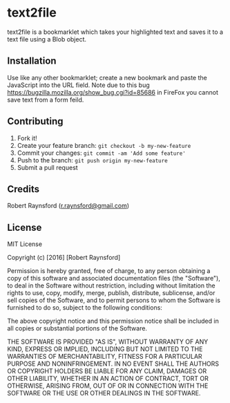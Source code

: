 # text2file

text2file is a bookmarklet which takes your highlighted text and saves it to a text file using a Blob object.

## Installation

Use like any other bookmarklet; create a new bookmark and paste the JavaScript into the URL field.
Note due to this bug https://bugzilla.mozilla.org/show_bug.cgi?id=85686 in FireFox you cannot save text from a form feild.

## Contributing

1. Fork it!
2. Create your feature branch: `git checkout -b my-new-feature`
3. Commit your changes: `git commit -am 'Add some feature'`
4. Push to the branch: `git push origin my-new-feature`
5. Submit a pull request

## Credits

Robert Raynsford (r.raynsford@gmail.com)

## License

MIT License

Copyright (c) [2016] [Robert Raynsford]

Permission is hereby granted, free of charge, to any person obtaining a copy
of this software and associated documentation files (the "Software"), to deal
in the Software without restriction, including without limitation the rights
to use, copy, modify, merge, publish, distribute, sublicense, and/or sell
copies of the Software, and to permit persons to whom the Software is
furnished to do so, subject to the following conditions:

The above copyright notice and this permission notice shall be included in all
copies or substantial portions of the Software.

THE SOFTWARE IS PROVIDED "AS IS", WITHOUT WARRANTY OF ANY KIND, EXPRESS OR
IMPLIED, INCLUDING BUT NOT LIMITED TO THE WARRANTIES OF MERCHANTABILITY,
FITNESS FOR A PARTICULAR PURPOSE AND NONINFRINGEMENT. IN NO EVENT SHALL THE
AUTHORS OR COPYRIGHT HOLDERS BE LIABLE FOR ANY CLAIM, DAMAGES OR OTHER
LIABILITY, WHETHER IN AN ACTION OF CONTRACT, TORT OR OTHERWISE, ARISING FROM,
OUT OF OR IN CONNECTION WITH THE SOFTWARE OR THE USE OR OTHER DEALINGS IN THE
SOFTWARE.
